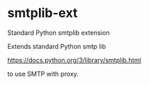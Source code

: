 # smtplib-ext
Standard Python smtplib extension

Extends standard Python smtp lib

https://docs.python.org/3/library/smtplib.html

to use SMTP with proxy.